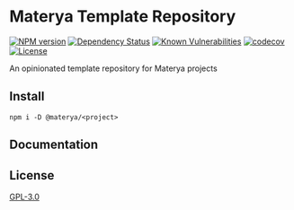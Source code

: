 
# Materya Template Repository

[![NPM version][npm-image]][npm-url]
[![Dependency Status][david-image]][david-url]
[![Known Vulnerabilities][snyk-image]][snyk-url]
[![codecov][codecov-image]][codecov-url]
[![License][license-image]][license-url]

An opinionated template repository for Materya projects

## Install

```
npm i -D @materya/<project>
```

## Documentation 


## License

[GPL-3.0](LICENSE)

[npm-image]: https://img.shields.io/npm/v/@materya/<project>/latest?style=flat-square
[npm-url]: https://npmjs.org/package/@materya/<project>
[david-image]: https://img.shields.io/david/materya/<project>?style=flat-square
[david-url]: https://david-dm.org/materya/<project>
[snyk-image]: https://snyk.io/test/github/materya/<project>/badge.svg?style=flat-square
[snyk-url]: https://app.snyk.io/test/github/materya/<project>?targetFile=package.json
[codecov-image]: https://img.shields.io/codecov/c/github/materya/<project>/master.svg?style=flat-square
[codecov-url]: https://codecov.io/gh/materya/<project>
[license-image]: https://img.shields.io/npm/l/@materya/<project>?style=flat-square
[license-url]: LICENSE
